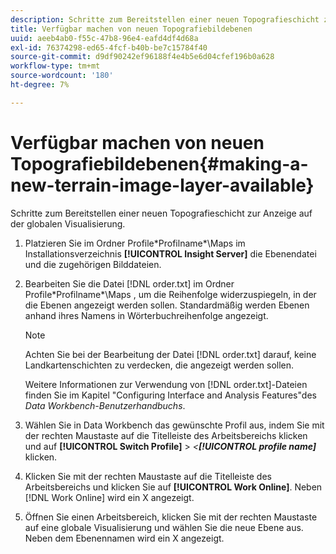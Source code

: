 ```yaml
---
description: Schritte zum Bereitstellen einer neuen Topografieschicht zur Anzeige auf der globalen Visualisierung.
title: Verfügbar machen von neuen Topografiebildebenen
uuid: aeeb4ab0-f55c-47b8-96e4-eafd4df4d68a
exl-id: 76374298-ed65-4fcf-b40b-be7c15784f40
source-git-commit: d9df90242ef96188f4e4b5e6d04cfef196b0a628
workflow-type: tm+mt
source-wordcount: '180'
ht-degree: 7%

---
```


# Verfügbar machen von neuen Topografiebildebenen{#making-a-new-terrain-image-layer-available}

Schritte zum Bereitstellen einer neuen Topografieschicht zur Anzeige auf der globalen Visualisierung.

1. Platzieren Sie im Ordner Profile\*Profilname*\Maps im Installationsverzeichnis **[!UICONTROL Insight Server]** die Ebenendatei und die zugehörigen Bilddateien.
1. Bearbeiten Sie die Datei [!DNL order.txt] im Ordner Profile\*Profilname*\Maps , um die Reihenfolge widerzuspiegeln, in der die Ebenen angezeigt werden sollen. Standardmäßig werden Ebenen anhand ihres Namens in Wörterbuchreihenfolge angezeigt.

   >[!NOTE]
   >
   >Achten Sie bei der Bearbeitung der Datei [!DNL order.txt] darauf, keine Landkartenschichten zu verdecken, die angezeigt werden sollen.

   Weitere Informationen zur Verwendung von [!DNL order.txt]-Dateien finden Sie im Kapitel &quot;Configuring Interface and Analysis Features&quot;des *Data Workbench-Benutzerhandbuchs*.

1. Wählen Sie in Data Workbench das gewünschte Profil aus, indem Sie mit der rechten Maustaste auf die Titelleiste des Arbeitsbereichs klicken und auf **[!UICONTROL Switch Profile]** > *&lt;**[!UICONTROL profile name]*** klicken.
1. Klicken Sie mit der rechten Maustaste auf die Titelleiste des Arbeitsbereichs und klicken Sie auf **[!UICONTROL Work Online]**. Neben [!DNL Work Online] wird ein X angezeigt.
1. Öffnen Sie einen Arbeitsbereich, klicken Sie mit der rechten Maustaste auf eine globale Visualisierung und wählen Sie die neue Ebene aus. Neben dem Ebenennamen wird ein X angezeigt.
